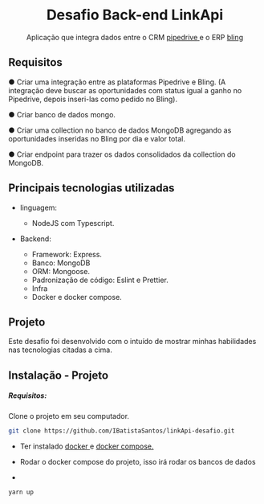 <h1 align="center">
<br>
Desafio Back-end LinkApi
</h1>

<p align="center"> Aplicação que integra dados entre o CRM
    <a aria-label="pipedrive" href="https://www.pipedrive.com/pt">
    pipedrive
  </a>
  e o ERP
    <a aria-label="bling" href="https://www.bling.com.br/home">
    bling
  </a>

##
## Requisitos
● Criar uma integração entre as plataformas Pipedrive e Bling. (A integração deve buscar as oportunidades com status igual a ganho no Pipedrive, depois inseri-las como pedido no Bling).

● Criar banco de dados mongo.

● Criar uma collection no banco de dados MongoDB agregando as oportunidades inseridas no Bling por dia e valor total.

● Criar endpoint para trazer os dados consolidados da collection do MongoDB.

## Principais tecnologias utilizadas

- linguagem:
  - NodeJS com Typescript.

- Backend:
  - Framework: Express.
  - Banco: MongoDB
  - ORM: Mongoose.
  - Padronização de código: Eslint e Prettier.
  - Infra
  - Docker e docker compose.

## Projeto

Este desafio foi desenvolvido com o intuído de mostrar minhas habilidades nas tecnologias citadas a cima.


## Instalação - Projeto

##### Requisitos:

Clone o projeto em seu computador.
```bash
git clone https://github.com/IBatistaSantos/linkApi-desafio.git
```


- Ter instalado <a aria-label="docker" href="https://docs.docker.com/engine/install/">
    docker
  </a> e
  <a aria-label="docker compose" href="https://docs.docker.com/compose/install/">
    docker compose.
  </a>

- Rodar o docker compose do projeto, isso irá rodar os bancos de dados
- 
```bash
yarn up
```

